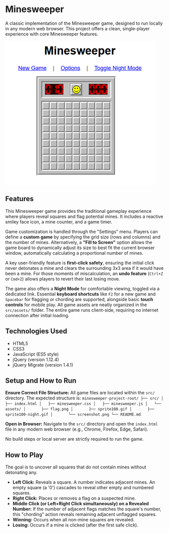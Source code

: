 # Minesweeper

A classic implementation of the Minesweeper game, designed to run locally in any modern web browser. This project offers a clean, single-player experience with core Minesweeper features.

![Minesweeper Gameplay](src/assets/screenshot.png)

## Features

This Minesweeper game provides the traditional gameplay experience where players reveal squares and flag potential mines. It includes a reactive smiley face icon, a mine counter, and a game timer.

Game customization is handled through the "Settings" menu. Players can define a **custom game** by specifying the grid size (rows and columns) and the number of mines. Alternatively, a **"Fill to Screen"** option allows the game board to dynamically adjust its size to best fit the current browser window, automatically calculating a proportional number of mines.

A key user-friendly feature is **first-click safety**, ensuring the initial click never detonates a mine and clears the surrounding 3x3 area if it would have been a mine. For those moments of miscalculation, an **undo feature** (`Ctrl+Z` or `Cmd+Z`) allows players to revert their last losing move.

The game also offers a **Night Mode** for comfortable viewing, toggled via a dedicated link. Essential **keyboard shortcuts** like `F2` for a new game and `Spacebar` for flagging or chording are supported, alongside basic **touch controls** for mobile play. All game assets are neatly organized in the `src/assets/` folder. The entire game runs client-side, requiring no internet connection after initial loading.

## Technologies Used

* HTML5
* CSS3
* JavaScript (ES5 style)
* jQuery (version 1.12.4)
* jQuery Migrate (version 1.4.1)

## Setup and How to Run

   **Ensure Correct File Structure:**
    All game files are located within the `src/` directory. The expected structure is:
    ```
    minesweeper-project-root/
    ├── src/
    │   ├── index.html
    │   ├── minesweeper.css
    │   ├── minesweeper.js
    │   └── assets/
    │       ├── flag.png
    │       ├── sprite100.gif
    │       ├── sprite100-night.gif
    │       └── screenshot.png
    └── README.md
    ```

   **Open in Browser:**
    Navigate to the `src/` directory and open the `index.html` file in any modern web browser (e.g., Chrome, Firefox, Edge, Safari).

No build steps or local server are strictly required to run the game.

## How to Play

The goal is to uncover all squares that do not contain mines without detonating any.

* **Left Click:** Reveals a square. A number indicates adjacent mines. An empty square (a '0') cascades to reveal other empty and numbered squares.
* **Right Click:** Places or removes a flag on a suspected mine.
* **Middle Click (or Left+Right Click simultaneously) on a Revealed Number:** If the number of adjacent flags matches the square's number, this "chording" action reveals remaining adjacent unflagged squares.
* **Winning:** Occurs when all non-mine squares are revealed.
* **Losing:** Occurs if a mine is clicked (after the first safe click).
  
